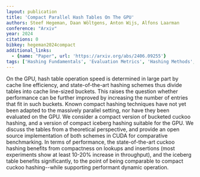 ```yaml
---
layout: publication
title: 'Compact Parallel Hash Tables On The GPU'
authors: Steef Hegeman, Daan Wöltgens, Anton Wijs, Alfons Laarman
conference: "Arxiv"
year: 2024
citations: 0
bibkey: hegeman2024compact
additional_links:
  - {name: "Paper", url: 'https://arxiv.org/abs/2406.09255'}
tags: ['Hashing Fundamentals', 'Evaluation Metrics', 'Hashing Methods', 'Indexing and Efficiency']
---
```

On the GPU, hash table operation speed is determined in large part by cache
line efficiency, and state-of-the-art hashing schemes thus divide tables into
cache line-sized buckets. This raises the question whether performance can be
further improved by increasing the number of entries that fit in such buckets.
Known compact hashing techniques have not yet been adapted to the massively
parallel setting, nor have they been evaluated on the GPU. We consider a
compact version of bucketed cuckoo hashing, and a version of compact iceberg
hashing suitable for the GPU. We discuss the tables from a theoretical
perspective, and provide an open source implementation of both schemes in CUDA
for comparative benchmarking. In terms of performance, the state-of-the-art
cuckoo hashing benefits from compactness on lookups and insertions (most
experiments show at least 10-20% increase in throughput), and the iceberg table
benefits significantly, to the point of being comparable to compact cuckoo
hashing--while supporting performant dynamic operation.
